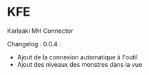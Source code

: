 KFE
===

Karlaaki MH Connector


Changelog :
0.0.4 :
- Ajout de la connexion automatique à l'outil
- Ajout des niveaux des monstres dans la vue
